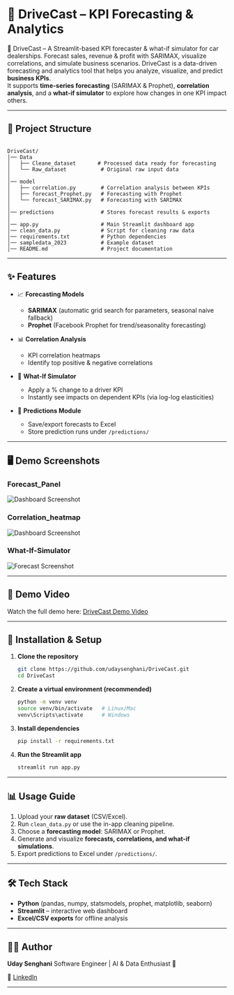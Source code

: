 # 🚗 DriveCast – KPI Forecasting & Analytics
🚗 DriveCast – A Streamlit-based KPI forecaster &amp; what-if simulator for car dealerships.  Forecast sales, revenue &amp; profit with SARIMAX, visualize correlations, and simulate business scenarios.
DriveCast is a data-driven forecasting and analytics tool that helps you analyze, visualize, and predict **business KPIs**.  
It supports **time-series forecasting** (SARIMAX & Prophet), **correlation analysis**, and a **what-if simulator** to explore how changes in one KPI impact others.

---

## 📂 Project Structure

```

DriveCast/
│── Data
│   ├── Cleane_dataset       # Processed data ready for forecasting
│   └── Raw_dataset           # Original raw input data
│
│── model
│   ├── correlation.py        # Correlation analysis between KPIs
│   ├── forecast_Prophet.py   # Forecasting with Prophet
│   └── forecast_SARIMAX.py   # Forecasting with SARIMAX
│
│── predictions               # Stores forecast results & exports
│
│── app.py                    # Main Streamlit dashboard app
│── clean_data.py             # Script for cleaning raw data
│── requirements.txt          # Python dependencies
│── sampledata_2023           # Example dataset
│── README.md                 # Project documentation

````

---

## ✨ Features

- 📈 **Forecasting Models**  
  - **SARIMAX** (automatic grid search for parameters, seasonal naive fallback)  
  - **Prophet** (Facebook Prophet for trend/seasonality forecasting)  

- 📊 **Correlation Analysis**  
  - KPI correlation heatmaps  
  - Identify top positive & negative correlations  

- 🔄 **What-If Simulator**  
  - Apply a % change to a driver KPI  
  - Instantly see impacts on dependent KPIs (via log-log elasticities)  

- 🔮 **Predictions Module**  
  - Save/export forecasts to Excel  
  - Store prediction runs under `/predictions/`  

---

## 🖥️ Demo Screenshots

### Forecast_Panel 
![Dashboard Screenshot](/demo_img/Forecast_Panel.jpg)  

### Correlation_heatmap 
![Dashboard Screenshot](/demo_img/Correlation_heatmap.jpg)  

### What-If-Simulator  
![Forecast Screenshot](/demo_img/What-If-Simulator.jpg)  


---


## 🎥 Demo Video
Watch the full demo here: [DriveCast Demo Video](https://drive.google.com/file/d/1H2znq5065ldz70QVgnyzcA74MxtyY9eQ/view?usp=sharing)


---
## 🚀 Installation & Setup

1. **Clone the repository**  
   ```bash
   git clone https://github.com/udaysenghani/DriveCast.git
   cd DriveCast
    ```

2. **Create a virtual environment (recommended)**

   ``` bash
   python -m venv venv
   source venv/bin/activate   # Linux/Mac
   venv\Scripts\activate      # Windows
   ```

3. **Install dependencies**

   ```bash
   pip install -r requirements.txt
   ```

4. **Run the Streamlit app**

   ```bash
   streamlit run app.py
   ```

---

## 📊 Usage Guide

1. Upload your **raw dataset** (CSV/Excel).
2. Run `clean_data.py` or use the in-app cleaning pipeline.
3. Choose a **forecasting model**: SARIMAX or Prophet.
4. Generate and visualize **forecasts, correlations, and what-if simulations**.
5. Export predictions to Excel under `/predictions/`.

---

## 🛠️ Tech Stack

* **Python** (pandas, numpy, statsmodels, prophet, matplotlib, seaborn)
* **Streamlit** – interactive web dashboard
* **Excel/CSV exports** for offline analysis

---

## 👨‍💻 Author

**Uday Senghani**
Software Engineer | AI & Data Enthusiast 🚀

🔗 [LinkedIn](https://linkedin.com/in/uday-senghani) 

---

